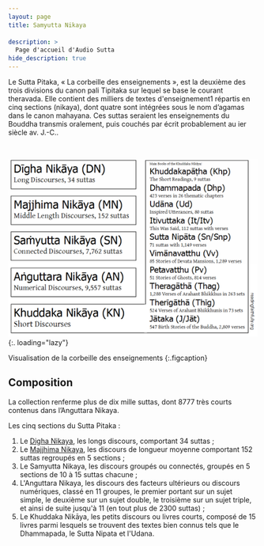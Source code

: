 ```yaml
---
layout: page
title: Samyutta Nikaya

description: >
  Page d'accueil d'Audio Sutta
hide_description: true
---
```


Le Sutta Pitaka, « La corbeille des enseignements », est la deuxième des trois divisions du canon pali Tipitaka sur lequel se base le courant theravada. Elle contient des milliers de textes d'enseignement1 répartis en cinq sections (nikaya), dont quatre sont intégrées sous le nom d’agamas dans le canon mahayana. Ces suttas seraient les enseignements du Bouddha transmis oralement, puis couchés par écrit probablement au ier siècle av. J.-C.. 

&nbsp;

![Chart](assets/img/chart.png){:. loading="lazy"}

Visualisation de la corbeille des enseignements
{:.figcaption}

## Composition

La collection renferme plus de dix mille suttas, dont 8777 très courts contenus dans l’Anguttara Nikaya.

Les cinq sections du Sutta Pitaka :

1. Le [Digha Nikaya](/DN), les longs discours, comportant 34 suttas ;
2. Le [Majjhima Nikaya](/MN), les discours de longueur moyenne comportant 152 suttas regroupés en 5 sections ;
3. Le Samyutta Nikaya, les discours groupés ou connectés, groupés en 5 sections de 10 à 15 suttas chacune ;
4. L'Anguttara Nikaya, les discours des facteurs ultérieurs ou discours numériques, classé en 11 groupes, le premier portant sur un sujet simple, le deuxième sur un sujet double, le troisième sur un sujet triple, et ainsi de suite jusqu'à 11 (en tout plus de 2300 suttas) ;
5. Le Khuddaka Nikāya, les petits discours ou livres courts, composé de 15 livres parmi lesquels se trouvent des textes bien connus tels que le Dhammapada, le Sutta Nipata et l'Udana.
